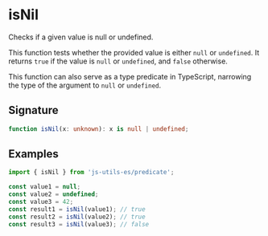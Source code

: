 # isNil

Checks if a given value is null or undefined.

This function tests whether the provided value is either `null` or `undefined`.
It returns `true` if the value is `null` or `undefined`, and `false` otherwise.

This function can also serve as a type predicate in TypeScript, narrowing the type of the argument to `null` or `undefined`.

## Signature

```typescript
function isNil(x: unknown): x is null | undefined;
```

## Examples

```typescript
import { isNil } from 'js-utils-es/predicate';

const value1 = null;
const value2 = undefined;
const value3 = 42;
const result1 = isNil(value1); // true
const result2 = isNil(value2); // true
const result3 = isNil(value3); // false
```
